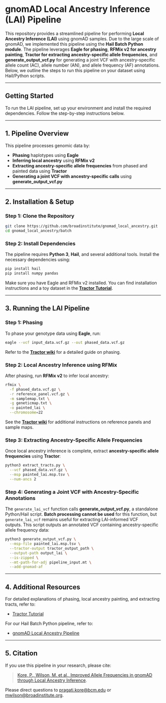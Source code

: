 # gnomAD Local Ancestry Inference (LAI) Pipeline

This repository provides a streamlined pipeline for performing **Local Ancestry Inference (LAI)** using gnomAD samples. Due to the large scale of gnomAD, we implemented this pipeline using the **Hail Batch Python module**. The pipeline leverages **Eagle for phasing**, **RFMix v2 for ancestry painting**, **Tractor for extracting ancestry-specific allele frequencies**, and **generate\_output\_vcf.py** for generating a joint VCF with ancestry-specific allele count (AC), allele number (AN), and allele frequency (AF) annotations. Below, we outline the steps to run this pipeline on your dataset using Hail/Python scripts.

---

## **Getting Started**

To run the LAI pipeline, set up your environment and install the required dependencies. Follow the step-by-step instructions below.

---

## **1. Pipeline Overview**

This pipeline processes genomic data by:

- **Phasing** haplotypes using **Eagle**
- **Inferring local ancestry** using **RFMix v2**
- **Extracting ancestry-specific allele frequencies** from phased and painted data using **Tractor**
- **Generating a joint VCF with ancestry-specific calls** using **generate\_output\_vcf.py**

---

## **2. Installation & Setup**

### **Step 1: Clone the Repository**

```bash
git clone https://github.com/broadinstitute/gnomad_local_ancestry.git
cd gnomad_local_ancestry/batch
```

### **Step 2: Install Dependencies**

The pipeline requires **Python 3**, **Hail**, and several additional tools. Install the necessary dependencies using:

```bash
pip install hail
pip install numpy pandas
```

Make sure you have Eagle and RFMix v2 installed. You can find installation instructions and a toy dataset in the **[Tractor Tutorial](https://github.com/Atkinson-Lab/Tractor-tutorial/tree/main)**.

---

## **3. Running the LAI Pipeline**

### **Step 1: Phasing**

To phase your genotype data using **Eagle**, run:

```bash
eagle --vcf input_data.vcf.gz --out phased_data.vcf.gz
```

Refer to the **[Tractor wiki](https://github.com/Atkinson-Lab/Tractor-tutorial/tree/main)** for a detailed guide on phasing.

### **Step 2: Local Ancestry Inference using RFMix**

After phasing, run **RFMix v2** to infer local ancestry:

```bash
rfmix \
  -f phased_data.vcf.gz \
  -r reference_panel.vcf.gz \
  -m samplemap.txt \
  -g geneticmap.txt \
  -o painted_lai \
  --chromosome=22
```

See the **[Tractor wiki](https://github.com/Atkinson-Lab/Tractor-tutorial/tree/main)** for additional instructions on reference panels and sample maps.

### **Step 3: Extracting Ancestry-Specific Allele Frequencies**

Once local ancestry inference is complete, extract **ancestry-specific allele frequencies** using **Tractor**:

```bash
python3 extract_tracts.py \
  --vcf phased_data.vcf.gz \
  --msp painted_lai.msp.tsv \
  --num-ancs 2
```

### **Step 4: Generating a Joint VCF with Ancestry-Specific Annotations**

The `generate_lai_vcf` function calls **generate\_output\_vcf.py**, a standalone Python/Hail script. **Batch processing cannot be used** for this function, but `generate_lai_vcf` remains useful for extracting LAI-informed VCF outputs. This script outputs an annotated VCF containing ancestry-specific allele frequency data:

```bash
python3 generate_output_vcf.py \
  --msp-file painted_lai.msp.tsv \
  --tractor-output tractor_output_path \
  --output-path output_lai \
  --is-zipped \
  --mt-path-for-adj pipeline_input.mt \
  --add-gnomad-af
```

---

## **4. Additional Resources**

For detailed explanations of phasing, local ancestry painting, and extracting tracts, refer to:

- [Tractor Tutorial](https://github.com/Atkinson-Lab/Tractor-tutorial/tree/main)

For our Hail Batch Python pipeline, refer to:

- [gnomAD Local Ancestry Pipeline](https://github.com/broadinstitute/gnomad_local_ancestry/blob/main/batch/lai_batch_pipeline.py)

---

## **5. Citation**

If you use this pipeline in your research, please cite:

> [Kore, P., Wilson, M. et al., Improved Allele Frequencies in gnomAD through Local Ancestry Inference](https://www.biorxiv.org/content/10.1101/2024.10.30.620961v1).

Please direct questions to [pragati.kore@bcm.edu](mailto\:pragati.kore@bcm.edu) or [mwilson@broadinstitute.org](mailto\:mwilson@broadinstitute.org).
